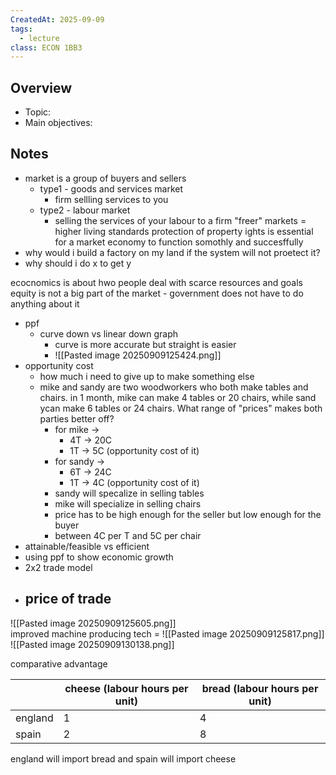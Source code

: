 ```yaml
---
CreatedAt: 2025-09-09
tags:
  - lecture
class: ECON 1BB3
---
```

## Overview
- Topic:
- Main objectives:

## Notes
- market is a group of buyers and sellers
	- type1 - goods and services market
		- firm sellling services to you
	- type2 - labour market
		- selling the services of your labour to a firm
"freer" markets = higher living standards
protection of property ights is essential for a market economy to function somothly and succesffully 
- why would i build a factory on my land if the system will not proetect it?
- why should i do x to get y

ecocnomics  is about hwo people deal with scarce resources and goals
equity is not a big part of the market - government does not have to do anything about it

- ppf
	- curve down vs linear down graph
		- curve is more accurate but straight is easier
		- ![[Pasted image 20250909125424.png]]
- opportunity cost
	- how much i need to give up to make something else
	- mike and sandy are two woodworkers who both make tables and chairs. in 1 month, mike can make 4 tables or 20 chairs, while sand ycan make 6 tables or 24 chairs. What range of "prices" makes both parties better off?
		- for mike -> 
			- 4T -> 20C
			- 1T -> 5C (opportunity cost of it)
		- for sandy ->
			- 6T -> 24C
			- 1T -> 4C (opportunity cost of it)
		- sandy will specalize in selling tables
		- mike will specialize in selling chairs
		- price has to be high enough for the seller but low enough for the buyer
		- between 4C per T and 5C per chair
- attainable/feasible vs efficient
- using ppf to show economic growth
- 2x2 trade model
- price of trade
	- 
![[Pasted image 20250909125605.png]]	  
improved machine producing tech = 
![[Pasted image 20250909125817.png]]
![[Pasted image 20250909130138.png]]

comparative advantage

|         | cheese (labour hours per unit) | bread (labour hours per unit) |
| ------- | ------------------------------ | ----------------------------- |
| england | 1                              | 4                             |
| spain   | 2                              | 8                             |
england will import bread and spain will import cheese